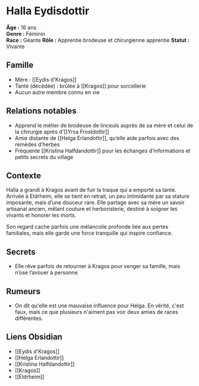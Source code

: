 # Halla Eydisdottir

**Âge :** 16 ans  
**Genre :** Féminin  
**Race :** Géante
**Rôle :** Apprentie brodeuse et chirurgienne apprentie
**Statut :** Vivante

## Famille
- Mère : [[Eydis d'Kragos]]  
- Tante (décédée) : brûlée à [[Kragos]] pour sorcellerie  
- Aucun autre membre connu en vie  

## Relations notables
- Apprend le métier de brodeuse de linceuls auprès de sa mère et celui de la chirurgie après d'[[Yrsa Frostdottir]]
- Amie distante de [[Helga Erlandottir]], qu’elle aide parfois avec des remèdes d’herbes  
- Fréquente [[Kristina Halfdandottir]] pour les échanges d’informations et petits secrets du village

## Contexte
Halla a grandi à Kragos avant de fuir la traque qui a emporté sa tante. Arrivée à Eldrheim, elle se tient en retrait, un peu intimidante par sa stature imposante, mais d’une douceur rare. Elle partage avec sa mère un savoir artisanal ancien, mêlant couture et herboristerie, destiné à soigner les vivants et honorer les morts.

Son regard cache parfois une mélancolie profonde liée aux pertes familiales, mais elle garde une force tranquille qui inspire confiance.

## Secrets
- Elle rêve parfois de retourner à Kragos pour venger sa famille, mais n’ose l’avouer à personne  

## Rumeurs
- On dit qu'elle est une mauvaise influence pour Helga. En vérité, c'est faux, mais ce que plusieurs n'aiment pas voir deux amies de races différentes.

## Liens Obsidian
- [[Eydis d'Kragos]]  
- [[Helga Erlandottir]]  
- [[Kristina Halfdandottir]]  
- [[Kragos]]  
- [[Eldrheim]]
